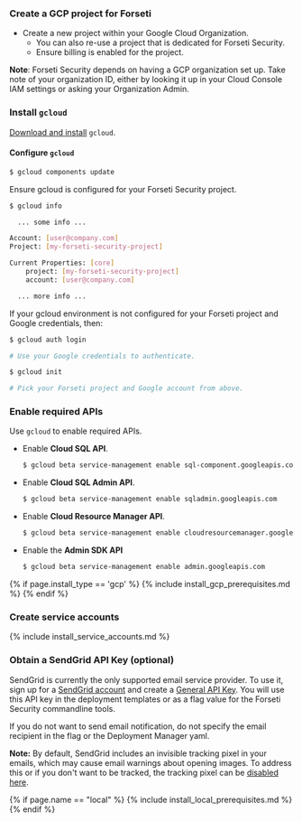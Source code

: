 ### Create a GCP project for Forseti
* Create a new project within your Google Cloud Organization.
  * You can also re-use a project that is dedicated for Forseti Security.
  * Ensure billing is enabled for the project.

**Note**: Forseti Security depends on having a GCP organization set up.
Take note of your organization ID, either by looking it up in
your Cloud Console IAM settings or asking your Organization Admin.

### Install `gcloud`
[Download and install](https://cloud.google.com/sdk/gcloud/) `gcloud`.

#### Configure `gcloud`

  ```sh
  $ gcloud components update
  ```

Ensure gcloud is configured for your Forseti Security project.

  ```sh
  $ gcloud info

    ... some info ...

  Account: [user@company.com]
  Project: [my-forseti-security-project]

  Current Properties: [core]
      project: [my-forseti-security-project]
      account: [user@company.com]

    ... more info ...
  ```

If your gcloud environment is not configured for your Forseti project and Google credentials, then:

   ```sh
   $ gcloud auth login

   # Use your Google credentials to authenticate.

   $ gcloud init

   # Pick your Forseti project and Google account from above.
   ```

### Enable required APIs
Use `gcloud` to enable required APIs.

* Enable **Cloud SQL API**.

  ```sh
  $ gcloud beta service-management enable sql-component.googleapis.com
  ```

* Enable **Cloud SQL Admin API**.

  ```sh
  $ gcloud beta service-management enable sqladmin.googleapis.com
  ```

* Enable **Cloud Resource Manager API**.

  ```sh
  $ gcloud beta service-management enable cloudresourcemanager.googleapis.com
  ```

* Enable the **Admin SDK API**

  ```sh
  $ gcloud beta service-management enable admin.googleapis.com
  ```

{% if page.install_type == 'gcp' %}
    {% include install_gcp_prerequisites.md %}
{% endif %}

### Create service accounts
{% include install_service_accounts.md %}

### Obtain a SendGrid API Key (optional)
SendGrid is currently the only supported email service provider. To use it,
sign up for a [SendGrid account](https://sendgrid.com) and create a
[General API Key](https://sendgrid.com/docs/User_Guide/Settings/api_keys.html).
You will use this API key in the deployment templates or as a flag value
for the Forseti Security commandline tools.

If you do not want to send email notification, do not specify the
email recipient in the flag or the Deployment Manager yaml.

**Note:** By default, SendGrid includes an invisible tracking pixel in your
emails, which may cause email warnings about opening images. To address this or
if you don't want to be tracked, the tracking pixel can be
[disabled here](https://sendgrid.com/docs/User_Guide/Settings/tracking.html#-Open-Tracking).

{% if page.name == "local" %}
    {% include install_local_prerequisites.md %}
{% endif %}
